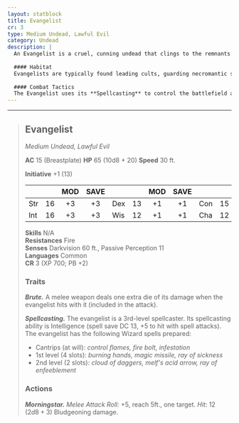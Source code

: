 ```yaml
---
layout: statblock
title: Evangelist
cr: 3
type: Medium Undead, Lawful Evil
category: Undead
description: |
  An Evangelist is a cruel, cunning undead that clings to the remnants of its worldly zealotry. Unlike mindless zombies, this undead entity wields both martial training and dark arcane power, often serving as a devoted and manipulative preacher of its dark god or creator.
  
  #### Habitat
  Evangelists are typically found leading cults, guarding necromantic sites, or standing as grim sentries in forgotten temples. Their need for followers means they occasionally lurk near civilized areas to lure new victims into their dark servitude.
  
  #### Combat Tactics
  The Evangelist uses its **Spellcasting** to control the battlefield and inflict status effects (*ray of enfeeblement*, *ray of sickness*), while its **Brute** trait makes its melee **Morningstar** attacks surprisingly powerful. Its combination of spells and melee strength allows it to adapt to different threats.
---
```


___
> ## Evangelist
> *Medium Undead, Lawful Evil*
> 
> **AC** 15 (Breastplate) **HP** 65 (10d8 + 20) **Speed** 30 ft.
> 
> **Initiative** +1 (13)
>
> | | | MOD | SAVE | | | MOD | SAVE | | | MOD | SAVE |
> |:--|:-:|:----:|:----:|:--|:-:|:----:|:----:|:--|:-:|:----:|:----:|
> |Str| 16| +3 | +3 |Dex| 13| +1 | +1 |Con| 15| +2 | +2 |
> |Int| 16| +3 | +3 |Wis| 12| +1 | +1 |Cha| 12| +1 | +1 |
>
> **Skills** N/A  
> **Resistances** Fire  
> **Senses** Darkvision 60 ft., Passive Perception 11  
> **Languages** Common  
> **CR** 3 (XP 700; PB +2)
>
> ### Traits
>
> ***Brute.*** A melee weapon deals one extra die of its damage when the evangelist hits with it (included in the attack).
>
> ***Spellcasting.*** The evangelist is a 3rd-level spellcaster. Its spellcasting ability is Intelligence (spell save DC 13, +5 to hit with spell attacks). The evangelist has the following Wizard spells prepared:
> * Cantrips (at will): *control flames, fire bolt, infestation*
> * 1st level (4 slots): *burning hands, magic missile, ray of sickness*
> * 2nd level (2 slots): *cloud of daggers, melf's acid arrow, ray of enfeeblement*
>
> ### Actions
>
> ***Morningstar.*** *Melee Attack Roll:* +5, reach 5ft., one target. *Hit:* 12 ($2d8 + 3$) Bludgeoning damage.